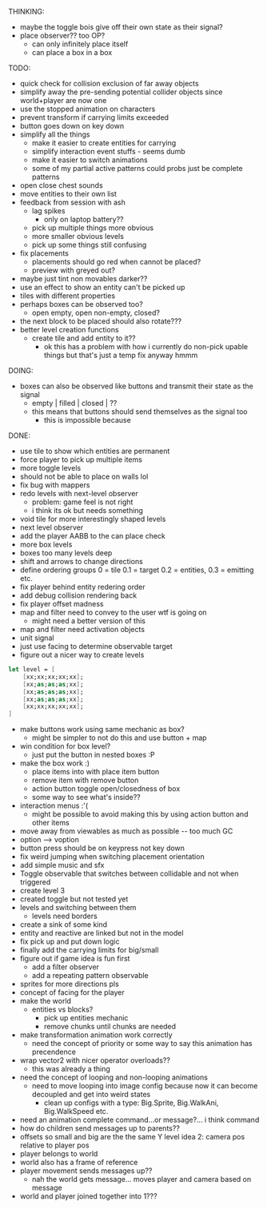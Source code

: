 ﻿THINKING:
- maybe the toggle bois give off their own state as their signal?
- place observer?? too OP?
	- can only infinitely place itself
	- can place a box in a box



TODO:
- quick check for collision exclusion of far away objects
- simplify away the pre-sending potential collider objects since world+player are now one
- use the stopped animation on characters
- prevent transform if carrying limits exceeded
- button goes down on key down
- simplify all the things
	- make it easier to create entities for carrying
	- simplify interaction event stuffs - seems dumb
	- make it easier to switch animations
	- some of my partial active patterns could probs just be complete patterns
- open close chest sounds
- move entities to their own list
- feedback from session with ash
	- lag spikes
		- only on laptop battery??
	- pick up multiple things more obvious
	- more smaller obvious levels
	- pick up some things still confusing
- fix placements
	- placements should go red when cannot be placed?
	- preview with greyed out?
- maybe just tint non movables darker??
- use an effect to show an entity can't be picked up 
- tiles with different properties
- perhaps boxes can be observed too?
	- open empty, open non-empty, closed?
- the next block to be placed should also rotate???
- better level creation functions
	- create tile and add entity to it??
		- ok this has a problem with how i currently do non-pick upable things but that's just a temp fix anyway hmmm

DOING:
- boxes can also be observed like buttons and transmit their state as the signal
	- empty | filled | closed | ??
	- this means that buttons should send themselves as the signal too
		- this is impossible because 

DONE:
- use tile to show which entities are permanent
- force player to pick up multiple items
- more toggle levels
- should not be able to place on walls lol
- fix bug with mappers
- redo levels with next-level observer
	- problem: game feel is not right
	- i think its ok but needs something 
- void tile for more interestingly shaped levels
- next level observer
- add the player AABB to the can place check
- more box levels
- boxes too many levels deep
- shift and arrows to change directions
- define ordering groups 0 = tile 0.1 = target 0.2 = entities, 0.3 = emitting etc.
- fix player behind entity redering order
- add debug collision rendering back
- fix player offset madness
- map and filter need to convey to the user wtf is going on
	- might need a better version of this
- map and filter need activation objects
- unit signal
- just use facing to determine observable target
- figure out a nicer way to create levels

```fsharp
let level = [
	[xx;xx;xx;xx;xx];
	[xx;as;as;as;xx];
	[xx;as;as;as;xx];
	[xx;as;as;as;xx];
	[xx;xx;xx;xx;xx];
]
```
- make buttons work using same mechanic as box?
	- might be simpler to not do this and use button + map
- win condition for box level?
	- just put the button in nested boxes :P
- make the box work :)
	- place items into with place item button
	- remove item with remove button
	- action button toggle open/closedness of box
	- some way to see what's inside??
- interaction menus :'(
	- might be possible to avoid making this by using action button and other items
- move away from viewables as much as possible -- too much GC
- option --> voption
- button press should be on keypress not key down
- fix weird jumping when switching placement orientation
- add simple music and sfx
- Toggle observable that switches between collidable and not when triggered
- create level 3
- created toggle but not tested yet
- levels and switching between them
	- levels need borders
- create a sink of some kind
- entity and reactive are linked but not in the model
- fix pick up and put down logic
- finally add the carrying limits for big/small
- figure out if game idea is fun first
	- add a filter observer
	- add a repeating pattern observable
- sprites for more directions pls
- concept of facing for the player
- make the world
	- entities vs blocks?
		- pick up entities mechanic
		- remove chunks until chunks are needed
- make transformation animation work correctly
	- need the concept of priority or some way to say this animation has precendence
- wrap vector2 with nicer operator overloads??
	- this was already a thing
- need the concept of looping and non-looping animations
	- need to move looping into image config because now it can become decoupled and get into weird states
		- clean up configs with a type: Big.Sprite, Big.WalkAni, Big.WalkSpeed etc.
- need an animation complete command...or message?... i think command
- how do children send messages up to parents??
- offsets so small and big are the the same Y level
idea 2: camera pos relative to player pos
- player belongs to world
- world also has a frame of reference
- player movement sends messages up??
	- nah the world gets message... moves player and camera based on message
- world and player joined together into 1???




